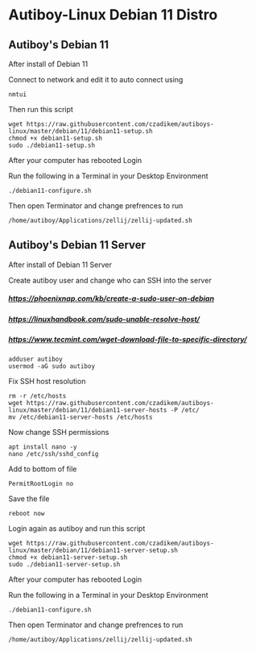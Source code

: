 # Autiboy-Linux Debian 11 Distro

## Autiboy's Debian 11
After install of Debian 11

Connect to network and edit it to auto connect using

`nmtui`

Then run this script
```
wget https://raw.githubusercontent.com/czadikem/autiboys-linux/master/debian/11/debian11-setup.sh
chmod +x debian11-setup.sh
sudo ./debian11-setup.sh
```
After your computer has rebooted Login

Run the following in a Terminal in your Desktop Environment

```./debian11-configure.sh```

Then open Terminator and change prefrences to run

```/home/autiboy/Applications/zellij/zellij-updated.sh```


## Autiboy's Debian 11 Server
After install of Debian 11 Server

Create autiboy user and change who can SSH into the server
##### https://phoenixnap.com/kb/create-a-sudo-user-on-debian
##### https://linuxhandbook.com/sudo-unable-resolve-host/
##### https://www.tecmint.com/wget-download-file-to-specific-directory/
```
adduser autiboy
usermod -aG sudo autiboy
```

Fix SSH host resolution
```
rm -r /etc/hosts
wget https://raw.githubusercontent.com/czadikem/autiboys-linux/master/debian/11/debian11-server-hosts -P /etc/
mv /etc/debian11-server-hosts /etc/hosts
```

Now change SSH permissions

```
apt install nano -y
nano /etc/ssh/sshd_config
```

Add to bottom of file

```PermitRootLogin no```

Save the file

```reboot now```

Login again as autiboy and run this script
```
wget https://raw.githubusercontent.com/czadikem/autiboys-linux/master/debian/11/debian11-server-setup.sh
chmod +x debian11-server-setup.sh
sudo ./debian11-server-setup.sh
```
After your computer has rebooted Login

Run the following in a Terminal in your Desktop Environment

```./debian11-configure.sh```

Then open Terminator and change prefrences to run

```/home/autiboy/Applications/zellij/zellij-updated.sh```

